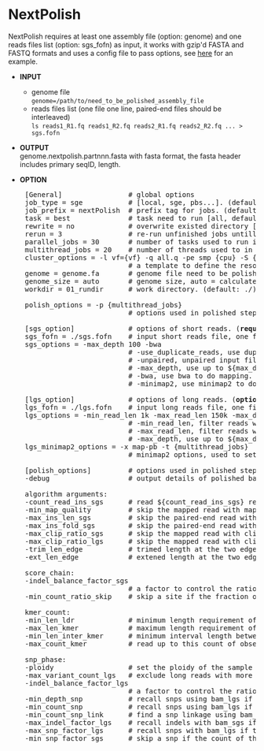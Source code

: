 # NextPolish

NextPolish requires at least one assembly file (option: genome) and one reads files list (option: sgs_fofn) as input, it works with gzip'd FASTA and FASTQ formats and uses a config file to pass options, see [here](../test_data/run.cfg) for an example.

* **INPUT**    
    - genome file  
    `genome=/path/to/need_to_be_polished_assembly_file`
    - reads files list (one file one line, paired-end files should be interleaved)  
    `ls reads1_R1.fq reads1_R2.fq reads2_R1.fq reads2_R2.fq ... > sgs.fofn`

* **OUTPUT**    
genome.nextpolish.partnnn.fasta with fasta format, the fasta header includes primary seqID, length.

* **OPTION** 

<pre>
    [General]                # global options
    job_type = sge           # [local, sge, pbs...]. (default: sge)
    job_prefix = nextPolish  # prefix tag for jobs. (default: nextPolish)
    task = best              # task need to run [all, default, best, 1, 2, 12, 1212...], default=12, best=1212. (default: default)
    rewrite = no             # overwrite existed directory [yes, no]. (default: no)
    rerun = 3                # re-run unfinished jobs untill finished or reached ${rerun} loops, 0=no. (default: 3)
    parallel_jobs = 30       # number of tasks used to run in parallel. (default: 30)
    multithread_jobs = 20    # number of threads used to in a task. (default: 20)
    cluster_options = -l vf={vf} -q all.q -pe smp {cpu} -S {bash} -w n
                             # a template to define the resource requirements for each job, which will pass to <a href="https://github.com/pygridtools/drmaa-python/wiki/FAQ">DRMAA</a> as the nativeSpecification field.
    genome = genome.fa       # genome file need to be polished. (<b>required</b>)
    genome_size = auto       # genome size, auto = calculate genome size using the input ${genome} file. (default: auto)
    workdir = 01_rundir      # work directory. (default: ./)
<!--    round_count = 1          # number of iterations to run NextPolish cyclically. (default: 1)
    round_mode = 2           # preset mode of iterations to run NextPolish cyclically, 1 = 1234[1234], 2 = 12[12]34, 3 = 123[123]4. (default: 2) -->
    polish_options = -p {multithread_jobs}
                             # options used in polished step, see below.

    [sgs_option]             # options of short reads. (<b>required</b>)
    sgs_fofn = ./sgs.fofn    # input short reads file, one file one line, paired-end files should be interleaved.
    sgs_options = -max_depth 100 -bwa
                             # -use_duplicate_reads, use duplicate pair-end reads in the analysis. (default: False)
                             # -unpaired, unpaired input files. (default: False)
                             # -max_depth, use up to ${max_depth} fold reads data to polish. (default: 100)
                             # -bwa, use bwa to do mapping. 
                             # -minimap2, use minimap2 to do mapping, which is much faster than bwa. (default: -minimap2)

    [lgs_option]             # options of long reads. (<b>optional</b>)
    lgs_fofn = ./lgs.fofn    # input long reads file, one file one line.             
    lgs_options = -min_read_len 1k -max_read_len 150k -max_depth 60
                             # -min_read_len, filter reads with length shorter than ${min_read_len}. (default: 1k)
                             # -max_read_len, filter reads with length longer than $ {max_read_len}, ultra-long reads usually contain lots of errors, and the mapping step requires significantly more memory and time. (default: 150k)
                             # -max_depth, use up to ${max_depth} fold reads data to polish. (default: 60)
    lgs_minimap2_options = -x map-pb -t {multithread_jobs}
                             # minimap2 options, used to set PacBio/Nanopore read overlap. (<b>required</b>)
    
    [polish_options]         # options used in polished step.
    -debug                   # output details of polished bases to stderr. (default: False)

    algorithm arguments:
    -count_read_ins_sgs      # read ${count_read_ins_sgs} reads to estimate the insert size of paired-end reads. (default: 10000)
    -min_map_quality         # skip the mapped read with mapping quality < ${min_map_quality}. (default: 0)
    -max_ins_len_sgs         # skip the paired-end read with insert size > ${max_ins_len_sgs}. (default: 10000)
    -max_ins_fold_sgs        # skip the paired-end read with insert size > ${max_ins_fold_sgs} * estimated_average_insert_size. (default: 5)
    -max_clip_ratio_sgs      # skip the mapped read with clipped length > ${max_clip_ratio_sgs} * full_length, used for bam_sgs. (default: 0.15)
    -max_clip_ratio_lgs      # skip the mapped read with clipped length > ${max_clip_ratio_lgs} * full_length, used for bam_lgs. (default: 0.4)
    -trim_len_edge           # trimed length at the two edges of an alignment. (default: 2)
    -ext_len_edge            # extened length at the two edges of a low quality region. (default: 2)

    score_chain:
    -indel_balance_factor_sgs 
                             # a factor to control the ratio between indels, larger factor will produced more deletions, and vice versa. (default: 0.5)
    -min_count_ratio_skip    # skip a site if the fraction of the most genotype > ${min_count_ratio_skip}. (default: 0.8)

    kmer_count:
    -min_len_ldr             # minimum length requirement of a low depth region, which will be further processed using bam_lgs. (default: 3)
    -max_len_kmer            # maximum length requirement of a polished kmer, longer kmers will be splited. (default: 50)
    -min_len_inter_kmer      # minimum interval length between two adjacent kmers, shorter interval length will be merged. (default: 5)
    -max_count_kmer          # read up to this count of observed kmers for a polished kmer. (default: 50)

    snp_phase:
    -ploidy                  # set the ploidy of the sample of this genome. (default: 2)
    -max_variant_count_lgs   # exclude long reads with more than ${max_variant_count_lgs} variable sites, it is approximately equivalent to total error bases in the long read. (default: 150k)
    -indel_balance_factor_lgs 
                             # a factor to control the ratio between indels, larger factor will produced more deletions, and vice versa. (default: 0.33)
    -min_depth_snp           # recall snps using bam_lgs if the total depth of this site in bam_sgs < ${min_depth_snp}. (default: 3)
    -min_count_snp           # recall snps using bam_lgs if the count of this snp in bam_sgs < ${min_count_snp}. (default: 5)
    -min_count_snp_link      # find a snp linkage using bam_lgs if the count of this linkage in bam_sgs < ${min_count_snp_link}. (default: 5)
    -max_indel_factor_lgs    # recall indels with bam_sgs if the count of the second most genotype > ${max_indel_factor_lgs} * the count of the most genotype when the most genotype is different with ref in bam_lgs. (default: 0.21)
    -max_snp_factor_lgs      # recall snps with bam_lgs if the count of the second most genotype > ${max_snp_factor_lgs} * the count of the most genotype when the most genotype is different with ref. (default: 0.53)
    -min_snp_factor_sgs      # skip a snp if the count of the second most genotype < ${min_snp_factor_sgs} * the count of the most genotype. (default: 0.34)
</pre>